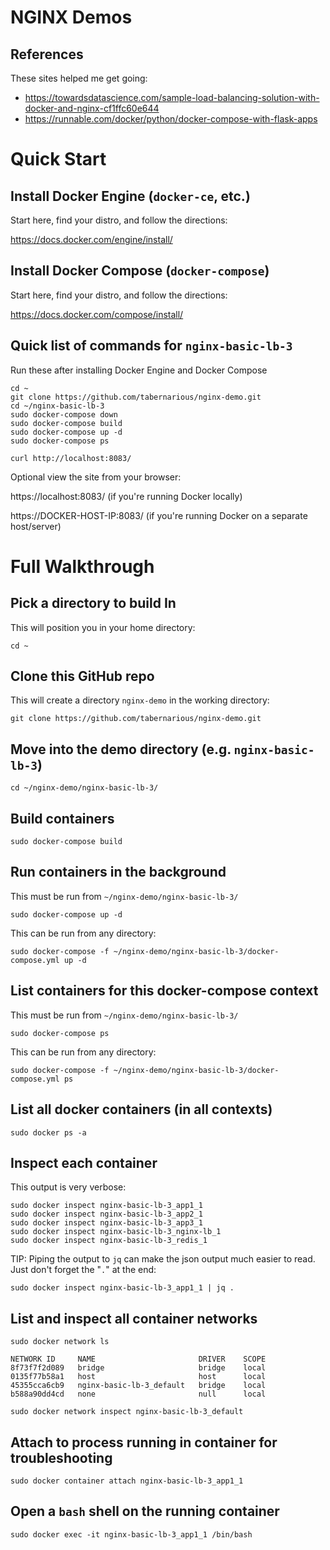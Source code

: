 # NGINX Demos

## References
These sites helped me get going:
* https://towardsdatascience.com/sample-load-balancing-solution-with-docker-and-nginx-cf1ffc60e644
* https://runnable.com/docker/python/docker-compose-with-flask-apps

# Quick Start

## Install Docker Engine (`docker-ce`, etc.)

Start here, find your distro, and follow the directions:

https://docs.docker.com/engine/install/

## Install Docker Compose (`docker-compose`)

Start here, find your distro, and follow the directions:

https://docs.docker.com/compose/install/

## Quick list of commands for `nginx-basic-lb-3`
Run these after installing Docker Engine and Docker Compose
```
cd ~
git clone https://github.com/tabernarious/nginx-demo.git
cd ~/nginx-basic-lb-3
sudo docker-compose down
sudo docker-compose build
sudo docker-compose up -d
sudo docker-compose ps

curl http://localhost:8083/
```

Optional view the site from your browser:

https://localhost:8083/ (if you're running Docker locally)

https://DOCKER-HOST-IP:8083/ (if you're running Docker on a separate host/server)

# Full Walkthrough

## Pick a directory to build In
This will position you in your home directory:
```
cd ~
```

## Clone this GitHub repo
This will create a directory `nginx-demo` in the working directory:
```
git clone https://github.com/tabernarious/nginx-demo.git
```

## Move into the demo directory (e.g. `nginx-basic-lb-3`)
```
cd ~/nginx-demo/nginx-basic-lb-3/
```

## Build containers
```
sudo docker-compose build
```

## Run containers in the background
This must be run from `~/nginx-demo/nginx-basic-lb-3/`
```
sudo docker-compose up -d
```

This can be run from any directory:
```
sudo docker-compose -f ~/nginx-demo/nginx-basic-lb-3/docker-compose.yml up -d
```

## List containers for this docker-compose context
This must be run from `~/nginx-demo/nginx-basic-lb-3/`
```
sudo docker-compose ps
```

This can be run from any directory:
```
sudo docker-compose -f ~/nginx-demo/nginx-basic-lb-3/docker-compose.yml ps
```

## List all docker containers (in all contexts)
```
sudo docker ps -a
```

## Inspect each container
This output is very verbose:
```
sudo docker inspect nginx-basic-lb-3_app1_1
sudo docker inspect nginx-basic-lb-3_app2_1
sudo docker inspect nginx-basic-lb-3_app3_1
sudo docker inspect nginx-basic-lb-3_nginx-lb_1
sudo docker inspect nginx-basic-lb-3_redis_1
```

TIP: Piping the output to `jq` can make the json output much easier to read. Just don't forget the "`.`" at the end:
```
sudo docker inspect nginx-basic-lb-3_app1_1 | jq .
```

## List and inspect all container networks
```
sudo docker network ls
```
```
NETWORK ID     NAME                       DRIVER    SCOPE
8f73f7f2d089   bridge                     bridge    local
0135f77b58a1   host                       host      local
45355cca6cb9   nginx-basic-lb-3_default   bridge    local
b588a90dd4cd   none                       null      local
```
```
sudo docker network inspect nginx-basic-lb-3_default
```

## Attach to process running in container for troubleshooting
```
sudo docker container attach nginx-basic-lb-3_app1_1
```

## Open a `bash` shell on the running container
```
sudo docker exec -it nginx-basic-lb-3_app1_1 /bin/bash
```
